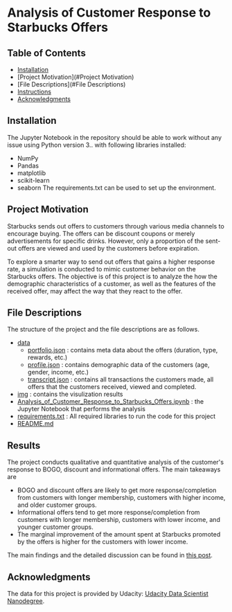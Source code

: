# Analysis of Customer Response to Starbucks Offers

## Table of Contents
- [Installation](#Installation)
- [Project Motivation](#Project Motivation)
- [File Descriptions](#File Descriptions)
- [Instructions](#Instructions)
- [Acknowledgments](#Acknowledgments)
## Installation
The Jupyter Notebook in the repository should be able to work without any issue using Python version 3.. with following libraries installed:
- NumPy
- Pandas
- matplotlib
- scikit-learn
- seaborn
The requirements.txt can be used to set up the environment.
## Project Motivation
Starbucks sends out offers to customers through various media channels to encourage buying. The offers can be discount coupons or  merely advertisements for specific drinks. However, only a proportion of the sent-out offers are viewed and used by the customers before expiration. 

To explore a smarter way to send out offers that gains a higher response rate, a simulation is conducted to mimic customer behavior on the Starbucks offers. The objective is of this project is to analyze the how the demographic characteristics of a customer, as well as the features of the received offer, may affect the way that they react to the offer.
## File Descriptions
The structure of the project and the file descriptions are as follows.
- [data](data)
	- [portfolio.json](data/portfolio.json) : contains meta data about the offers (duration, type, rewards, etc.)
	- [profile.json](data/profile.json) : contains demographic data of the customers (age, gender, income, etc.)
	- [transcript.json](data/transcript.json) : contains all transactions the customers made, all offers that the customers received, viewed and completed.
- [img](img) : contains the visulization results
- [Analysis_of_Customer_Response_to_Starbucks_Offers.ipynb](Analysis_of_Customer_Response_to_Starbucks_Offers.ipynb) : the Jupyter Notebook that performs the analysis
- [requirements.txt](requirements.txt) : All  required libraries to run the code for this project
- [README.md](README.md)
## Results
The project conducts qualitative and quantitative analysis of the customer's response to BOGO, discount and informational offers. The main takeaways are
- BOGO and discount offers are likely to get more response/completion from customers with longer membership, customers with higher income, and older customer groups. 
- Informational offers tend to get more response/completion from customers with longer membership, customers with lower income, and younger customer groups.
- The marginal improvement of the amount spent at Starbucks promoted by the offers is higher for the customers with lower income.

The main findings and the detailed discussion can be found in [this post](https://medium.com/@jiaxi_liu/is-there-a-better-strategy-to-send-out-starbucks-offer-57838bba32c3).

## Acknowledgments
The data for this project is provided by Udacity: [Udacity Data Scientist Nanodegree](https://www.udacity.com/course/data-scientist-nanodegree--nd025).